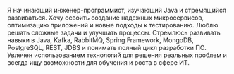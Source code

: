 Я начинающий инженер-программист, изучающий Java и стремящийся развиваться. Хочу освоить создание надежных микросервисов, оптимизацию приложений и новые подходы к тестированию. Люблю решать сложные задачи и улучшать процессы. Стремлюсь развивать навыки в Java, Kafka, RabbitMQ, Spring Framework, MongoDB, PostgreSQL, REST, JDBS и понимать полный цикл разработки ПО. Увлечен использованием технологий для решения реальных проблем и всегда ищу возможности для обучения и роста в сфере ИТ.

